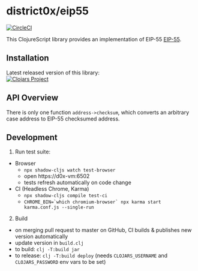 # district0x/eip55

[![CircleCI](https://circleci.com/gh/district0x/eip55.svg?style=svg)](https://circleci.com/gh/district0x/eip55)

This ClojureScript library provides an implementation of EIP-55 [EIP-55](https://github.com/ethereum/EIPs/blob/master/EIPS/eip-55.md).

## Installation
Latest released version of this library: <br>
[![Clojars Project](https://img.shields.io/clojars/v/io.github.district0x/eip55.svg?include_prereleases)](https://clojars.org/io.github.district0x/eip55)

## API Overview

There is only one function `address->checksum`, which converts an arbitrary case address to EIP-55 checksumed address.

## Development

1. Run test suite:
- Browser
    - `npx shadow-cljs watch test-browser`
    - open https://d0x-vm:6502
    - tests refresh automatically on code change
- CI (Headless Chrome, Karma)
    - `npx shadow-cljs compile test-ci`
    - ``CHROME_BIN=`which chromium-browser` npx karma start karma.conf.js --single-run``

2. Build
- on merging pull request to master on GitHub, CI builds & publishes new version automatically
- update version in `build.clj`
- to build: `clj -T:build jar`
- to release: `clj -T:build deploy` (needs `CLOJARS_USERNAME` and `CLOJARS_PASSWORD` env vars to be set)
